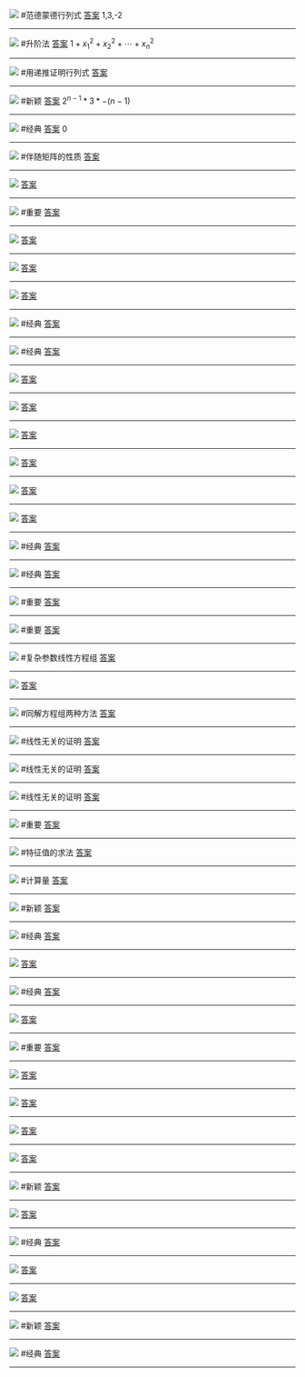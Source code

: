 ![](附件/Pasted%20image%2020221010095443.png)
#范德蒙德行列式
[答案](线代/答案.md#^tygd5d)  1,3,-2

---
![](附件/Pasted%20image%2020221010100509.png)
#升阶法
[答案](线代/答案.md#^qc8y1b) $1+x_1^2+x_2^2+\cdots+x_n^2$

---
![](附件/Pasted%20image%2020221010101702.png)
#用递推证明行列式
[答案](线代/答案.md#^1ma2ge)

---
![](附件/Pasted%20image%2020221010101919.png)
#新颖
[答案](线代/答案.md#^gw4e5e)  $2^{n-1}*3*-(n-1)$

---
![](附件/Pasted%20image%2020221010102116.png)
#经典
[答案](线代/答案.md#^29ii2l) 0

---
![](附件/Pasted%20image%2020221010102341.png)
#伴随矩阵的性质
[答案](线代/答案.md#^pl3qeo) 

---
![](附件/Pasted%20image%2020221010112240.png)
[答案](线代/答案.md#^gjoy70)


---
![](附件/Pasted%20image%2020221010112320.png)
#重要
[答案](线代/答案.md#^9dn2xf)

---
![](附件/Pasted%20image%2020221011141640.png)
[答案](线代/答案.md#^psle7u)

---
![](附件/Pasted%20image%2020221011141815.png)
[答案](线代/答案.md#^is2l89)

---
![](附件/Pasted%20image%2020221011142236.png)
[答案](线代/答案.md#^efpsjt)

---
![](附件/Pasted%20image%2020221011142633.png)
#经典 
[答案](线代/答案.md#^2e9ja9)

---
![](附件/Pasted%20image%2020221011142851.png)
#经典 
[答案](线代/答案.md#^gttqjw)

---
![](附件/Pasted%20image%2020221011143111.png)
[答案](线代/答案.md#^efaj9j)

---
![](附件/Pasted%20image%2020221011143302.png)
[答案](线代/答案.md#^cztw3n)

---
![](附件/Pasted%20image%2020221011143539.png)
[答案](线代/答案.md#^mrti2o)

---
![](附件/Pasted%20image%2020221011144023.png)
[答案](线代/答案.md#^l0uzls)

---
![](附件/Pasted%20image%2020221011144327.png)
[答案](线代/答案.md#^rfxlma)

---
![](附件/Pasted%20image%2020221011145118.png)
[答案](线代/答案.md#^r46tua)

---
![](附件/Pasted%20image%2020221011145230.png)
#经典 
[答案](线代/答案.md#^4szxa4)

---
![](附件/Pasted%20image%2020221011145618.png)
#经典 
[答案](线代/答案.md#^e7q1cz)

---
![](附件/Pasted%20image%2020221011145958.png)
#重要 
[答案](线代/答案.md#^g0xh7q)

---
![](附件/Pasted%20image%2020221011151112.png)
#重要 
[答案](线代/答案.md#^nrmp8x)

---
![](附件/Pasted%20image%2020221012170839.png)
#复杂参数线性方程组
[答案](线代/答案.md#^7jtqqn)

---
![](附件/Pasted%20image%2020221012171556.png)
[答案](线代/答案.md#^623xfm)

---
![](附件/Pasted%20image%2020221012171844.png)
#同解方程组两种方法
[答案](线代/答案.md#^3w6osn)

---
![](附件/Pasted%20image%2020221012172618.png)
#线性无关的证明
[答案](线代/答案.md#^yazceg)

---
![](附件/Pasted%20image%2020221012173327.png)
#线性无关的证明 
[答案](线代/答案.md#^qpika2)

---
![](附件/Pasted%20image%2020221012173858.png)
#线性无关的证明 
[答案](线代/答案.md#^ozj0lt)

---
![](附件/Pasted%20image%2020221012174034.png)
#重要 
[答案](线代/答案.md#^pfbywx)

---
![](附件/Pasted%20image%2020221012190856.png)
#特征值的求法
[答案](线代/答案.md#^drjrki)

---
![](附件/Pasted%20image%2020221012193519.png)
#计算量
[答案](线代/答案.md#^wipz3u)

---
![](附件/Pasted%20image%2020221012193715.png)
#新颖 
[答案](线代/答案.md#^f7qxn4)

---
![](附件/Pasted%20image%2020221013154913.png)
#经典 
[答案](线代/答案.md#^f6j3jf)

---
![](附件/Pasted%20image%2020221013163318.png)
[答案](线代/答案.md#^u1xzac)

---
![](附件/Pasted%20image%2020221013163933.png)
#经典 
[答案](线代/答案.md#^81t6bv)

---
![](附件/Pasted%20image%2020221013164310.png)
[答案](线代/答案.md#^gcvyeg)

---
![](附件/Pasted%20image%2020221013164704.png)
#重要 
[答案](线代/答案.md#^dinnkb)

---
![](附件/Pasted%20image%2020221013165539.png)
[答案](线代/答案.md#^y254o0)

---
![](附件/Pasted%20image%2020221013165723.png)
[答案](线代/答案.md#^7vbyvu)

---
![](附件/Pasted%20image%2020221013165955.png)
[答案](线代/答案.md#^qx4coq)

---
![](附件/Pasted%20image%2020221014164709.png)
[答案](线代/答案.md#^3akq45)

---
![](附件/Pasted%20image%2020221014165916.png)
#新颖 
[答案](线代/答案.md#^j8usih)

---
![](附件/Pasted%20image%2020221014170414.png)
[答案](线代/答案.md#^5tshrp)

---
![](附件/Pasted%20image%2020221014170943.png)
#经典 
[答案](线代/答案.md#^bnjt11)

---
![](附件/Pasted%20image%2020221014171437.png)
[答案](线代/答案.md#^amezr6)

---
![](附件/Pasted%20image%2020221014171810.png)
[答案](线代/答案.md#^tyjelr)

---
![](附件/Pasted%20image%2020221014172036.png)
#新颖 
[答案](线代/答案.md#^2up4tp)

---
![](附件/Pasted%20image%2020221014172404.png)
#经典 
[答案](线代/答案.md#^oi5x66)

---
